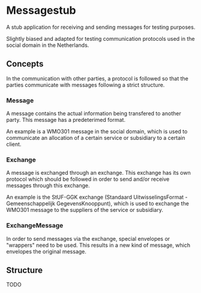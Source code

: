 # Messagestub

A stub application for receiving and sending messages for testing purposes.

Slightly biased and adapted for testing communication protocols used in the social domain in the Netherlands.

## Concepts

In the communication with other parties, a protocol is followed so that the parties communicate with messages following a
strict structure.

### Message

A message contains the actual information being transfered to another party. This message has a predeterimed format.

An example is a WMO301 message in the social domain, which is used to communicate an allocation of a certain service
or subsidiary to a certain client.

### Exchange

A message is exchanged through an exchange. This exchange has its own protocol which should be followed in order to send
and/or receive messages through this exchange.

An example is the StUF-GGK exchange (Standaard UitwisselingsFormat - Gemeenschappelijk GegevensKnooppunt), which is used
to exchange the WMO301 message to the suppliers of the service or subsidiary.

### ExchangeMessage

In order to send messages via the exchange, special envelopes or "wrappers" need to be used. This results in a new kind
of message, which envelopes the original message.

## Structure

TODO


